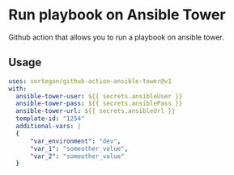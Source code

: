 # Run playbook on Ansible Tower

Github action that allows you to run a playbook on ansible tower.

## Usage

```yaml
uses: vortegon/github-action-ansible-tower@v1
with:
  ansible-tower-user: ${{ secrets.ansibleUser }}
  ansible-tower-pass: ${{ secrets.ansiblePass }}
  ansible-tower-url: ${{ secrets.ansibleUrl }}
  template-id: "1254"
  additional-vars: |
  {
      "var_environment": "dev",
      "var_1": "someother_value",
      "var_2": "someother_value"
  }
```
